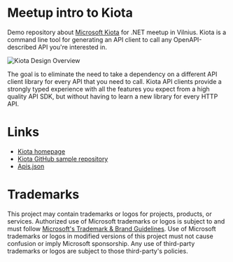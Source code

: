 # Meetup intro to Kiota

Demo repository about [Microsoft Kiota](https://learn.microsoft.com/en-us/openapi/kiota/overview) for .NET meetup in
Vilnius. Kiota is a command line tool for generating an API client to call any OpenAPI-described API you're interested
in. 

![Kiota Design Overview](https://learn.microsoft.com/en-us/openapi/kiota/images/designoverview.png)

The goal is to eliminate the need to take a dependency on a different API client library for every API that you need
to call. Kiota API clients provide a strongly typed experience with all the features you expect from a high quality API
SDK, but without having to learn a new library for every HTTP API.

# Links

- [Kiota homepage](https://learn.microsoft.com/en-us/openapi/kiota/)
- [Kiota GitHub sample repository](https://github.com/microsoft/kiota-samples.git)
- [Apis.json](https://apisjson.org/)

# Trademarks

This project may contain trademarks or logos for projects, products, or services. Authorized use of Microsoft trademarks
or logos is subject to and must
follow [Microsoft's Trademark & Brand Guidelines](https://www.microsoft.com/en-us/legal/intellectualproperty/trademarks?oneroute=true).
Use of Microsoft trademarks or logos in
modified versions of this project must not cause confusion or imply Microsoft sponsorship. Any use of third-party
trademarks or logos are subject to those third-party's policies.